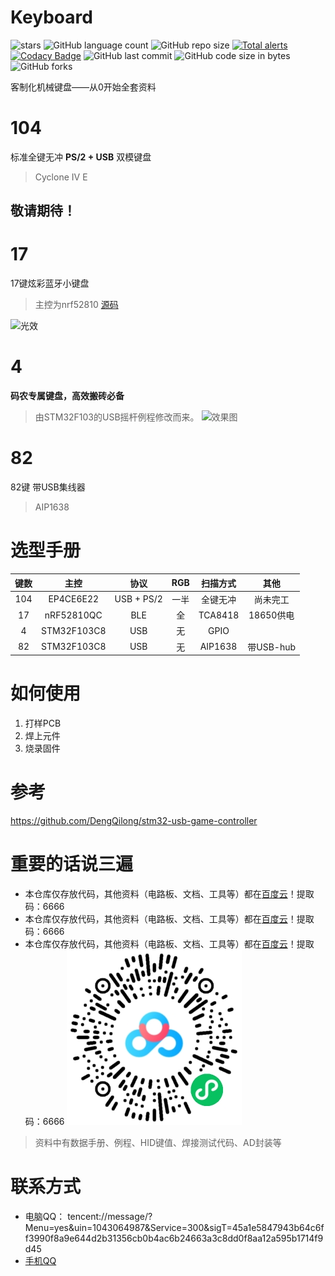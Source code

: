 # Keyboard
![stars](https://img.shields.io/github/stars/volatile-static/Keyboard)
![GitHub language count](https://img.shields.io/github/languages/count/volatile-static/Keyboard)
![GitHub repo size](https://img.shields.io/github/repo-size/volatile-static/Keyboard?style=plastic)
[![Total alerts](https://img.shields.io/lgtm/alerts/g/volatile-static/Keyboard.svg?logo=lgtm&logoWidth=18)](https://lgtm.com/projects/g/volatile-static/Keyboard/alerts/)
[![Codacy Badge](https://app.codacy.com/project/badge/Grade/6559d1bf440743719f5ea4676a774c0d)](https://www.codacy.com/manual/volatile-static/Keyboard?utm_source=github.com&amp;utm_medium=referral&amp;utm_content=volatile-static/Keyboard&amp;utm_campaign=Badge_Grade)
![GitHub last commit](https://img.shields.io/github/last-commit/volatile-static/Keyboard?style=flat-square)
![GitHub code size in bytes](https://img.shields.io/github/languages/code-size/volatile-static/Keyboard?color=lime)
![GitHub forks](https://img.shields.io/github/forks/volatile-static/Keyboard?color=red&style=social)

客制化机械键盘——从0开始全套资料

# 104
  标准全键无冲 **PS/2 + USB** 双模键盘
  > Cyclone IV E
  ## 敬请期待！
  
# 17
  17键炫彩蓝牙小键盘
> 主控为nrf52810
[源码](https://github.com/volatile-static/Keyboard/tree/master/17/v2/soft/code)


![光效](https://github.com/volatile-static/Keyboard/blob/master/17/%E5%85%89%E6%95%88.gif)
# 4
**码农专属键盘，高效搬砖必备**
> 由STM32F103的USB摇杆例程修改而来。
 ![效果图](https://github.com/volatile-static/Keyboard/blob/master/4/%E7%A0%81%E5%86%9C.gif)
 # 82
  82键
    带USB集线器
 > AIP1638

 # 选型手册
| 键数 | 主控 | 协议 | RGB | 扫描方式 | 其他 |
| :---: | :---: | :---: | :---: | :---: | :---: |
| 104 | EP4CE6E22 | USB + PS/2 | 一半 | 全键无冲 | 尚未完工 |
| 17 | nRF52810QC | BLE | 全 | TCA8418 | 18650供电 |
| 4 | STM32F103C8 | USB | 无 | GPIO | |
| 82 | STM32F103C8 | USB | 无 | AIP1638 | 带USB-hub |

# 如何使用
1. 打样PCB
2. 焊上元件
3. 烧录固件

# 参考
https://github.com/DengQilong/stm32-usb-game-controller

# 重要的话说三遍
  - 本仓库仅存放代码，其他资料（电路板、文档、工具等）都在[百度云](https://pan.baidu.com/s/1vgmvWLqF3Rj9PztM5fmu6g)！提取码：6666
  - 本仓库仅存放代码，其他资料（电路板、文档、工具等）都在[百度云](https://pan.baidu.com/s/1vgmvWLqF3Rj9PztM5fmu6g)！提取码：6666
  - 本仓库仅存放代码，其他资料（电路板、文档、工具等）都在[百度云](https://pan.baidu.com/s/1vgmvWLqF3Rj9PztM5fmu6g)！提取码：6666
  ![百度云](百度云.png)
> 资料中有数据手册、例程、HID键值、焊接测试代码、AD封装等

# 联系方式
  - 电脑QQ： tencent://message/?Menu=yes&uin=1043064987&Service=300&sigT=45a1e5847943b64c6ff3990f8a9e644d2b31356cb0b4ac6b24663a3c8dd0f8aa12a595b1714f9d45
  - [手机QQ](http://wpa.qq.com/msgrd?v=3&uin=1043064987&site=qq&menu=yes)
